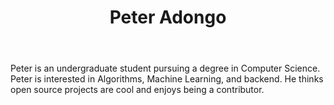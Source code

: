 ﻿---
title: Peter Adongo
type: authors
images:
  - url: /engineering-education/authors/peter-adongo/avatar.jpeg 
---
Peter is an undergraduate student pursuing a degree in Computer Science. Peter is interested in Algorithms, Machine Learning, and backend. He thinks open source projects are cool and enjoys being a contributor.
